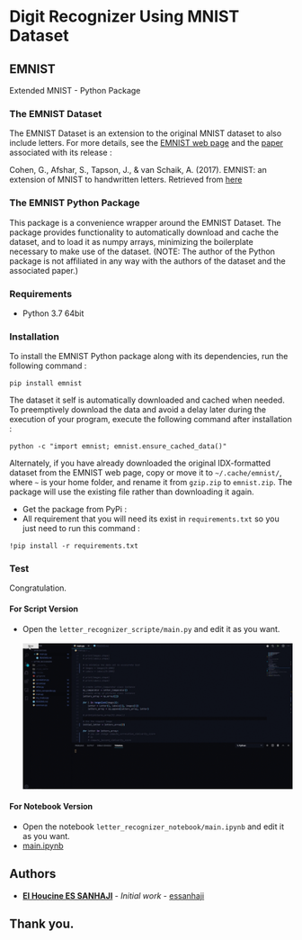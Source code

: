 # Digit Recognizer Using MNIST Dataset




## EMNIST
Extended MNIST - Python Package



### The EMNIST Dataset
The EMNIST Dataset is an extension to the original MNIST dataset to also include letters. For more details, see the [EMNIST web page](https://www.nist.gov/itl/products-and-services/emnist-dataset) and the [paper](https://arxiv.org/abs/1702.05373) associated with its release :<br>

Cohen, G., Afshar, S., Tapson, J., & van Schaik, A. (2017). EMNIST: an extension of MNIST to handwritten letters. Retrieved from [here](http://arxiv.org/abs/1702.05373)



### The EMNIST Python Package
This package is a convenience wrapper around the EMNIST Dataset. The package provides functionality to automatically download and cache the dataset, and to load it as numpy arrays, minimizing the boilerplate necessary to make use of the dataset. (NOTE: The author of the Python package is not affiliated in any way with the authors of the dataset and the associated paper.)



### Requirements
- Python 3.7 64bit



### Installation
To install the EMNIST Python package along with its dependencies, run the following command :<br>
```
pip install emnist
```

The dataset it self is automatically downloaded and cached when needed. To preemptively download the data and avoid a delay later during the execution of your program, execute the following command after installation :<br>
```
python -c "import emnist; emnist.ensure_cached_data()"
```

Alternately, if you have already downloaded the original IDX-formatted dataset from the EMNIST web page, copy or move it to ```~/.cache/emnist/```, where ```~``` is your home folder, and rename it from ```gzip.zip``` to ```emnist.zip```. The package will use the existing file rather than downloading it again.<br>

- Get the package from PyPi :
- All requirement that you will need its exist in ``requirements.txt`` so you just need to run this command :

```
!pip install -r requirements.txt
```


### Test
Congratulation.

#### For Script Version
- Open the ```letter_recognizer_scripte/main.py``` and edit it as you want.<br><br>
![demo](letter_recognizer_scripte/demo.gif)

#### For Notebook Version
- Open the notebook ```letter_recognizer_notebook/main.ipynb``` and edit it as you want.<br/>
- [main.ipynb](letter_recognizer_notebook/main.ipynb)



## Authors
* **[El Houcine ES SANHAJI](https://essanhaji.github.io)** - *Initial work* - [essanhaji](https://github.com/essanhaji)




## Thank you.
